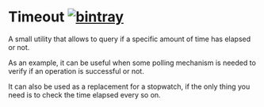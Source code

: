 # Timeout [![bintray](https://api.bintray.com/packages/albertpastrana/maven/uscala-timeout/images/download.svg) ](https://bintray.com/albertpastrana/maven/uscala-timeout/_latestVersion)

A small utility that allows to query if a specific amount of time has
elapsed or not.

As an example, it can be useful when some polling mechanism
is needed to verify if an operation is successful or not.

It can also be used as a replacement for a stopwatch, if the
only thing you need is to check the time elapsed every so on.
